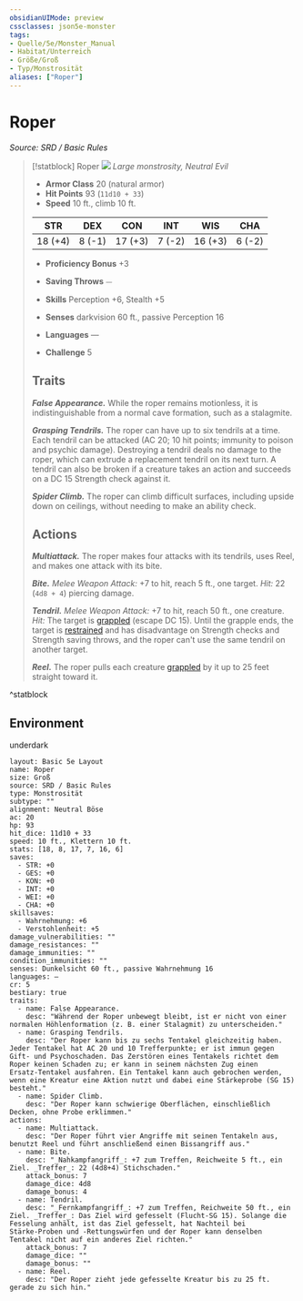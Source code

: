 ```yaml
---
obsidianUIMode: preview
cssclasses: json5e-monster
tags:
- Quelle/5e/Monster_Manual
- Habitat/Unterreich
- Größe/Groß
- Typ/Monstrosität
aliases: ["Roper"]
---
```

# Roper
*Source: SRD / Basic Rules*  

> [!statblock] Roper
> ![](compendium/bestiary/monstrosity/token/roper.png#token)
> *Large monstrosity, Neutral Evil*
> 
> - **Armor Class** 20  (natural armor)
> - **Hit Points** 93 (`11d10 + 33`)
> - **Speed** 10 ft., climb 10 ft.
> 
> |STR|DEX|CON|INT|WIS|CHA|
> |:---:|:---:|:---:|:---:|:---:|:---:|
> |18 (+4)| 8 (-1)|17 (+3)| 7 (-2)|16 (+3)| 6 (-2)|
> 
> - **Proficiency Bonus** +3
> - **Saving Throws** ⏤
> - **Skills** Perception +6, Stealth +5
> - **Senses** darkvision 60 ft., passive Perception 16
> 
> - **Languages** —
> - **Challenge** 5
> 
> ## Traits
> 
> ***False Appearance.*** While the roper remains motionless, it is indistinguishable from a normal cave formation, such as a stalagmite.
> 
> ***Grasping Tendrils.*** The roper can have up to six tendrils at a time. Each tendril can be attacked (AC 20; 10 hit points; immunity to poison and psychic damage). Destroying a tendril deals no damage to the roper, which can extrude a replacement tendril on its next turn. A tendril can also be broken if a creature takes an action and succeeds on a DC 15 Strength check against it.
> 
> ***Spider Climb.*** The roper can climb difficult surfaces, including upside down on ceilings, without needing to make an ability check.
> 
> ## Actions
> 
> ***Multiattack.*** The roper makes four attacks with its tendrils, uses Reel, and makes one attack with its bite.
> 
> ***Bite.*** *Melee Weapon Attack:* +7 to hit, reach 5 ft., one target. *Hit:* 22 (`4d8 + 4`) piercing damage.
> 
> ***Tendril.*** *Melee Weapon Attack:* +7 to hit, reach 50 ft., one creature. *Hit:* The target is [grappled](rules/conditions.md#grappled) (escape DC 15). Until the grapple ends, the target is [restrained](rules/conditions.md#restrained) and has disadvantage on Strength checks and Strength saving throws, and the roper can't use the same tendril on another target.
> 
> ***Reel.*** The roper pulls each creature [grappled](rules/conditions.md#grappled) by it up to 25 feet straight toward it.

^statblock

## Environment

underdark

```statblock
layout: Basic 5e Layout
name: Roper
size: Groß
source: SRD / Basic Rules
type: Monstrosität
subtype: ""
alignment: Neutral Böse
ac: 20
hp: 93
hit_dice: 11d10 + 33
speed: 10 ft., Klettern 10 ft.
stats: [18, 8, 17, 7, 16, 6]
saves:
  - STR: +0
  - GES: +0
  - KON: +0
  - INT: +0
  - WEI: +0
  - CHA: +0
skillsaves:
  - Wahrnehmung: +6
  - Verstohlenheit: +5
damage_vulnerabilities: ""
damage_resistances: ""
damage_immunities: ""
condition_immunities: ""
senses: Dunkelsicht 60 ft., passive Wahrnehmung 16
languages: —
cr: 5
bestiary: true
traits:
  - name: False Appearance.
    desc: "Während der Roper unbewegt bleibt, ist er nicht von einer normalen Höhlenformation (z. B. einer Stalagmit) zu unterscheiden."
  - name: Grasping Tendrils.
    desc: "Der Roper kann bis zu sechs Tentakel gleichzeitig haben. Jeder Tentakel hat AC 20 und 10 Trefferpunkte; er ist immun gegen Gift‑ und Psychoschaden. Das Zerstören eines Tentakels richtet dem Roper keinen Schaden zu; er kann in seinem nächsten Zug einen Ersatz‑Tentakel ausfahren. Ein Tentakel kann auch gebrochen werden, wenn eine Kreatur eine Aktion nutzt und dabei eine Stärkeprobe (SG 15) besteht."
  - name: Spider Climb.
    desc: "Der Roper kann schwierige Oberflächen, einschließlich Decken, ohne Probe erklimmen."
actions:
  - name: Multiattack.
    desc: "Der Roper führt vier Angriffe mit seinen Tentakeln aus, benutzt Reel und führt anschließend einen Bissangriff aus."
  - name: Bite.
    desc: "_Nahkampfangriff_: +7 zum Treffen, Reichweite 5 ft., ein Ziel. _Treffer_: 22 (4d8+4) Stichschaden."
    attack_bonus: 7
    damage_dice: 4d8
    damage_bonus: 4
  - name: Tendril.
    desc: "_Fernkampfangriff_: +7 zum Treffen, Reichweite 50 ft., ein Ziel. _Treffer_: Das Ziel wird gefesselt (Flucht‑SG 15). Solange die Fesselung anhält, ist das Ziel gefesselt, hat Nachteil bei Stärke‑Proben und -Rettungswürfen und der Roper kann denselben Tentakel nicht auf ein anderes Ziel richten."
    attack_bonus: 7
    damage_dice: ""
    damage_bonus: ""
  - name: Reel.
    desc: "Der Roper zieht jede gefesselte Kreatur bis zu 25 ft. gerade zu sich hin."
```